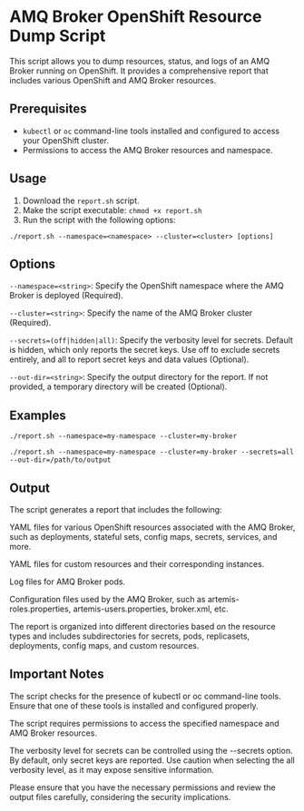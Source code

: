 # AMQ Broker OpenShift Resource Dump Script

This script allows you to dump resources, status, and logs of an AMQ Broker running on OpenShift. It provides a comprehensive report that includes various OpenShift and AMQ Broker resources.

## Prerequisites

- `kubectl` or `oc` command-line tools installed and configured to access your OpenShift cluster.
- Permissions to access the AMQ Broker resources and namespace.

## Usage

1. Download the `report.sh` script.
2. Make the script executable: `chmod +x report.sh`
3. Run the script with the following options:

```shell
./report.sh --namespace=<namespace> --cluster=<cluster> [options]
```

## Options

`--namespace=<string>`: Specify the OpenShift namespace where the AMQ Broker is deployed  (Required).

`--cluster=<string>`: Specify the name of the AMQ Broker cluster (Required).

`--secrets=(off|hidden|all)`: Specify the verbosity level for secrets. Default is hidden, which only reports the secret keys. Use off to exclude secrets entirely, and all to report secret keys and data values (Optional).

`--out-dir=<string>`: Specify the output directory for the report. If not provided, a temporary directory will be created (Optional).

## Examples

```shell
./report.sh --namespace=my-namespace --cluster=my-broker
```

```shell
./report.sh --namespace=my-namespace --cluster=my-broker --secrets=all --out-dir=/path/to/output
```

## Output
The script generates a report that includes the following:

YAML files for various OpenShift resources associated with the AMQ Broker, such as deployments, stateful sets, config maps, secrets, services, and more.

YAML files for custom resources and their corresponding instances.

Log files for AMQ Broker pods.

Configuration files used by the AMQ Broker, such as artemis-roles.properties, artemis-users.properties, broker.xml, etc.

The report is organized into different directories based on the resource types and includes subdirectories for secrets, pods, replicasets, deployments, config maps, and custom resources.

## Important Notes

The script checks for the presence of kubectl or oc command-line tools. Ensure that one of these tools is installed and configured properly.

The script requires permissions to access the specified namespace and AMQ Broker resources.

The verbosity level for secrets can be controlled using the --secrets option. By default, only secret keys are reported. Use caution when selecting the all verbosity level, as it may expose sensitive information.

Please ensure that you have the necessary permissions and review the output files carefully, considering the security implications.
